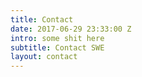 ```yaml
---
title: Contact
date: 2017-06-29 23:33:00 Z
intro: some shit here
subtitle: Contact SWE
layout: contact
---
```


